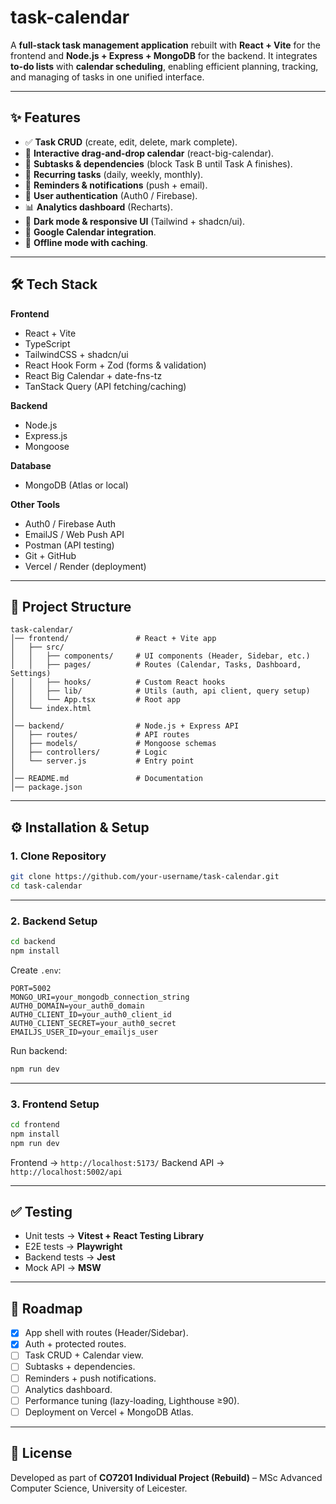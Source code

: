 # task-calendar

A **full-stack task management application** rebuilt with **React + Vite** for the frontend and **Node.js + Express + MongoDB** for the backend. It integrates **to-do lists** with **calendar scheduling**, enabling efficient planning, tracking, and managing of tasks in one unified interface.

---

## ✨ Features

- ✅ **Task CRUD** (create, edit, delete, mark complete).
- 📅 **Interactive drag-and-drop calendar** (react-big-calendar).
- 🧩 **Subtasks & dependencies** (block Task B until Task A finishes).
- 🔄 **Recurring tasks** (daily, weekly, monthly).
- 🔔 **Reminders & notifications** (push + email).
- 🔐 **User authentication** (Auth0 / Firebase).
- 📊 **Analytics dashboard** (Recharts).
- 🌙 **Dark mode & responsive UI** (Tailwind + shadcn/ui).
- 📡 **Google Calendar integration**.
- 📶 **Offline mode with caching**.

---

## 🛠️ Tech Stack

**Frontend**

- React + Vite
- TypeScript
- TailwindCSS + shadcn/ui
- React Hook Form + Zod (forms & validation)
- React Big Calendar + date-fns-tz
- TanStack Query (API fetching/caching)

**Backend**

- Node.js
- Express.js
- Mongoose

**Database**

- MongoDB (Atlas or local)

**Other Tools**

- Auth0 / Firebase Auth
- EmailJS / Web Push API
- Postman (API testing)
- Git + GitHub
- Vercel / Render (deployment)

---

## 📂 Project Structure

```
task-calendar/
│── frontend/               # React + Vite app
│   ├── src/
│   │   ├── components/     # UI components (Header, Sidebar, etc.)
│   │   ├── pages/          # Routes (Calendar, Tasks, Dashboard, Settings)
│   │   ├── hooks/          # Custom React hooks
│   │   ├── lib/            # Utils (auth, api client, query setup)
│   │   └── App.tsx         # Root app
│   └── index.html
│
│── backend/                # Node.js + Express API
│   ├── routes/             # API routes
│   ├── models/             # Mongoose schemas
│   ├── controllers/        # Logic
│   └── server.js           # Entry point
│
│── README.md               # Documentation
│── package.json
```

---

## ⚙️ Installation & Setup

### 1. Clone Repository

```bash
git clone https://github.com/your-username/task-calendar.git
cd task-calendar
```

---

### 2. Backend Setup

```bash
cd backend
npm install
```

Create `.env`:

```env
PORT=5002
MONGO_URI=your_mongodb_connection_string
AUTH0_DOMAIN=your_auth0_domain
AUTH0_CLIENT_ID=your_auth0_client_id
AUTH0_CLIENT_SECRET=your_auth0_secret
EMAILJS_USER_ID=your_emailjs_user
```

Run backend:

```bash
npm run dev
```

---

### 3. Frontend Setup

```bash
cd frontend
npm install
npm run dev
```

Frontend → `http://localhost:5173/`
Backend API → `http://localhost:5002/api`

---

## ✅ Testing

- Unit tests → **Vitest + React Testing Library**
- E2E tests → **Playwright**
- Backend tests → **Jest**
- Mock API → **MSW**

---

## 🚀 Roadmap

- [x] App shell with routes (Header/Sidebar).
- [x] Auth + protected routes.
- [ ] Task CRUD + Calendar view.
- [ ] Subtasks + dependencies.
- [ ] Reminders + push notifications.
- [ ] Analytics dashboard.
- [ ] Performance tuning (lazy-loading, Lighthouse ≥90).
- [ ] Deployment on Vercel + MongoDB Atlas.

---

## 📜 License

Developed as part of **CO7201 Individual Project (Rebuild)** – MSc Advanced Computer Science, University of Leicester.
